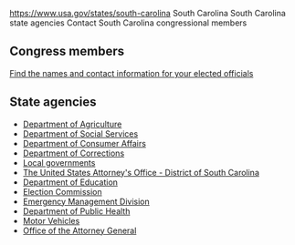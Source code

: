 

https://www.usa.gov/states/south-carolina
South Carolina
South Carolina state agencies
Contact South Carolina congressional members

Congress members
----------------

[Find the names and contact information for your elected officials](https://www.usa.gov/elected-officials)

State agencies
--------------

* [Department of Agriculture](https://agriculture.sc.gov/)
* [Department of Social Services](https://dss.sc.gov/)
* [Department of Consumer Affairs](https://consumer.sc.gov/)
* [Department of Corrections](https://www.doc.sc.gov/)
* [Local governments](https://sc.gov/government)
* [The United States Attorney's Office - District of South Carolina](https://www.justice.gov/usao-sc)
* [Department of Education](https://ed.sc.gov/)
* [Election Commission](https://www.scvotes.org/)
* [Emergency Management Division](https://www.scemd.org/)
* [Department of Public Health](https://scdhec.gov/health)
* [Motor Vehicles](https://scdmvonline.com/)
* [Office of the Attorney General](https://www.scag.gov/)
